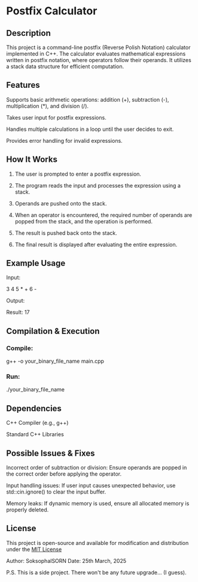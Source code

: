 # Postfix Calculator

## Description

This project is a command-line postfix (Reverse Polish Notation) calculator implemented in C++. The calculator evaluates mathematical expressions written in postfix notation, where operators follow their operands. It utilizes a stack data structure for efficient computation.

## Features

Supports basic arithmetic operations: addition (+), subtraction (-), multiplication (*), and division (/).

Takes user input for postfix expressions.

Handles multiple calculations in a loop until the user decides to exit.

Provides error handling for invalid expressions.

## How It Works

1. The user is prompted to enter a postfix expression.

2. The program reads the input and processes the expression using a stack.

3. Operands are pushed onto the stack.

4. When an operator is encountered, the required number of operands are popped from the stack, and the operation is performed.

5. The result is pushed back onto the stack.

6. The final result is displayed after evaluating the entire expression.

## Example Usage

Input:

3 4 5 * + 6 -

Output:

Result: 17

## Compilation & Execution

### Compile:

g++ -o your_binary_file_name main.cpp

### Run:

./your_binary_file_name

## Dependencies

C++ Compiler (e.g., g++)

Standard C++ Libraries

## Possible Issues & Fixes

Incorrect order of subtraction or division: Ensure operands are popped in the correct order before applying the operator.

Input handling issues: If user input causes unexpected behavior, use std::cin.ignore() to clear the input buffer.

Memory leaks: If dynamic memory is used, ensure all allocated memory is properly deleted.

## License

This project is open-source and available for modification and distribution under the [MIT License](License)

Author: SoksophalSORN Date: 25th March, 2025

P.S. This is a side project. There won't be any future upgrade... (I guess).
